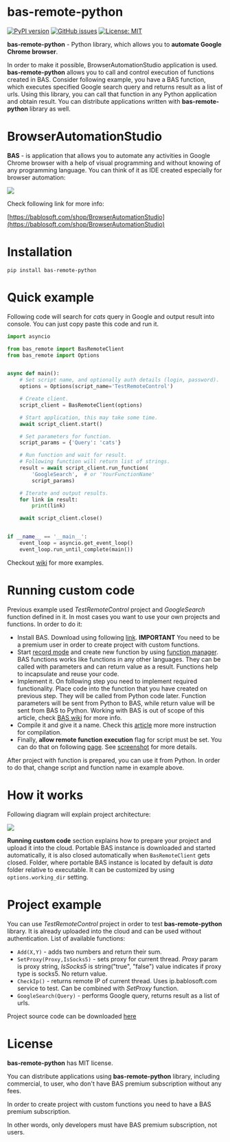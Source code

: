 # bas-remote-python

[![PyPI version](https://badge.fury.io/py/bas-remote-python.svg)](https://badge.fury.io/py/bas-remote-python)
[![GitHub issues](https://img.shields.io/github/issues/CheshireCaat/bas-remote-python)](https://github.com/CheshireCaat/bas-remote-python/issues)
[![License: MIT](https://img.shields.io/badge/License-MIT-yellow.svg)](https://opensource.org/licenses/MIT)

**bas-remote-python** - Python library, which allows you to **automate Google Chrome browser**.

In order to make it possible, BrowserAutomationStudio application is used. **bas-remote-python** allows you to call and control execution of functions created in BAS. Consider following example, you have a BAS function, which executes specified Google search query and returns result as a list of urls. Using this library, you can call that function in any Python application and obtain result. You can distribute applications written with **bas-remote-python** library as well.

# BrowserAutomationStudio

**BAS** - is application that allows you to automate any activities in Google Chrome browser with a help of visual programming and without knowing of any programming language. You can think of it as IDE created especially for browser automation:

![](https://bablosoft.com/landing2/screen-bas.png)

Check following link for more info:

[https://bablosoft.com/shop/BrowserAutomationStudio](https://bablosoft.com/shop/BrowserAutomationStudio)

# Installation

```
pip install bas-remote-python
```

# Quick example

Following code will search for _cats_ query in Google and output result into console. You can just copy paste this code and run it.

```python
import asyncio

from bas_remote import BasRemoteClient
from bas_remote import Options


async def main():
    # Set script name, and optionally auth details (login, password).
    options = Options(script_name='TestRemoteControl')

    # Create client.
    script_client = BasRemoteClient(options)

    # Start application, this may take some time.
    await script_client.start()

    # Set parameters for function.
    script_params = {'Query': 'cats'}

    # Run function and wait for result.
    # Following function will return list of strings.
    result = await script_client.run_function(
        'GoogleSearch',  # or 'YourFunctionName'
        script_params)

    # Iterate and output results.
    for link in result:
        print(link)

    await script_client.close()


if __name__ == '__main__':
    event_loop = asyncio.get_event_loop()
    event_loop.run_until_complete(main())
```

Checkout [wiki](https://github.com/CheshireCaat/bas-remote-python/wiki) for more examples.

# Running custom code

Previous example used _TestRemoteControl_ project and _GoogleSearch_ function defined in it.
In most cases you want to use your own projects and functions. In order to do it:

- Install BAS. Download using following [link](https://bablosoft.com/shop/BrowserAutomationStudio#download). **IMPORTANT** You need to be a premium user in order to create project with custom functions.
- Start [record mode](https://i.imgur.com/JrV7ua5.png) and create new function by using [function manager](https://i.imgur.com/yAjLu8v.png). BAS functions works like functions in any other languages. They can be called with parameters and can return value as a result. Functions help to incapsulate and reuse your code.
- Implement it. On following step you need to implement required functionality. Place code into the function that you have created on previous step. They will be called from Python code later. Function parameters will be sent from Python to BAS, while return value will be sent from BAS to Python. Working with BAS is out of scope of this article, check [BAS wiki](https://wiki.bablosoft.com/doku.php) for more info.
- Compile it and give it a name. Check this [article](https://wiki.bablosoft.com/doku.php?id=how_to_protect_your_script) more more instruction for compilation.
- Finally, **allow remote function execution** flag for script must be set. You can do that on following [page](https://bablosoft.com/bas/scripts). See [screenshot](https://i.imgur.com/BrkefIT.png) for more details.

After project with function is prepared, you can use it from Python.
In order to do that, change script and function name in example above.

# How it works

Following diagram will explain project architecture:

![](https://i.imgur.com/9lfF3EJ.png)

**Running custom code** section explains how to prepare your project and upload it into the cloud. Portable BAS instance is downloaded and started automatically, it is also closed automatically when `BasRemoteClient` gets closed. Folder, where portable BAS instance is located by default is _data_ folder relative to executable. It can be customized by using `options.working_dir` setting.

# Project example

You can use _TestRemoteControl_ project in order to test **bas-remote-python** library. It is already uploaded into the cloud and can be used without authentication. List of available functions:

- `Add(X,Y)` - adds two numbers and return their sum.
- `SetProxy(Proxy,IsSocks5)` - sets proxy for current thread. _Proxy_ param is proxy string, _IsSocks5_ is string("true", "false") value indicates if proxy type is socks5. No return value.
- `CheckIp()` - returns remote IP of current thread. Uses ip.bablosoft.com service to test. Can be combined with _SetProxy_ function.
- `GoogleSearch(Query)` - performs Google query, returns result as a list of urls.

Project source code can be downloaded [here](https://drive.google.com/uc?id=1WQYzm-XaZhXUBWQYMM5T-sZ_tdcSfAwS&export=download)

# License

**bas-remote-python** has MIT license.

You can distribute applications using **bas-remote-python** library, including commercial, to user, who don't have BAS premium subscription without any fees.

In order to create project with custom functions you need to have a BAS premium subscription.

In other words, only developers must have BAS premium subscription, not users.
